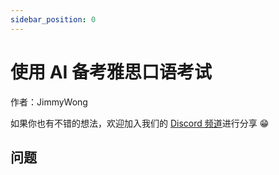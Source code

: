 ```yaml
---
sidebar_position: 0
---
```


# 使用 AI 备考雅思口语考试

作者：JimmyWong

如果你也有不错的想法，欢迎加入我们的 [Discord 频道](https://discord.gg/B7Z7wjuUPg)进行分享 😁

## 问题
